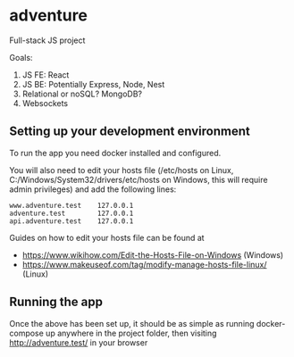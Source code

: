 # adventure
Full-stack JS project

Goals:
1. JS FE: React
2. JS BE: Potentially Express, Node, Nest
3. Relational or noSQL? MongoDB?
4. Websockets

## Setting up your development environment

To run the app you need docker installed and configured.

You will also need to edit your hosts file (/etc/hosts on Linux, C:/Windows/System32/drivers/etc/hosts on Windows, this will require admin privileges) and add the following lines:
```
www.adventure.test    127.0.0.1
adventure.test        127.0.0.1
api.adventure.test    127.0.0.1
```
Guides on how to edit your hosts file can be found at
- https://www.wikihow.com/Edit-the-Hosts-File-on-Windows (Windows)
- https://www.makeuseof.com/tag/modify-manage-hosts-file-linux/ (Linux)


## Running the app
Once the above has been set up, it should be as simple as running docker-compose up anywhere in the project folder, then visiting http://adventure.test/ in your browser